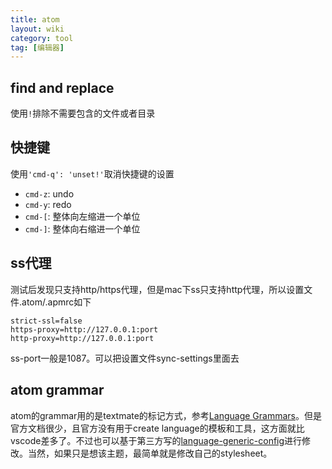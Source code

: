 ```yaml
---
title: atom
layout: wiki
category: tool
tag: [编辑器]
---
```


## find and replace

使用`!`排除不需要包含的文件或者目录

## 快捷键

使用`'cmd-q': 'unset!'`取消快捷键的设置

* `cmd-z`: undo
* `cmd-y`: redo
* `cmd-[`: 整体向左缩进一个单位
* `cmd-]`: 整体向右缩进一个单位

## ss代理

测试后发现只支持http/https代理，但是mac下ss只支持http代理，所以设置文件.atom/.apmrc如下

```shell
strict-ssl=false
https-proxy=http://127.0.0.1:port
http-proxy=http://127.0.0.1:port
```

ss-port一般是1087。可以把设置文件sync-settings里面去

## atom grammar

atom的grammar用的是textmate的标记方式，参考[Language Grammars](http://manual.macromates.com/en/language_grammars)。但是官方文档很少，且官方没有用于create language的模板和工具，这方面就比vscode差多了。不过也可以基于第三方写的[language-generic-config](https://atom.io/packages/language-generic-config)进行修改。当然，如果只是想该主题，最简单就是修改自己的stylesheet。